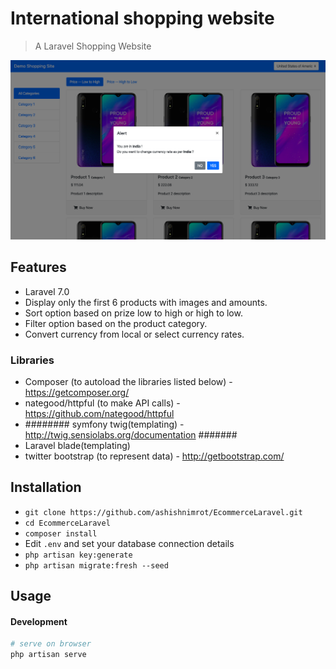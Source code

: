 # International shopping website 

> A Laravel Shopping Website

<p align="center">
    <img src="https://github.com/ashishnimrot/EcommerceLaravel/blob/master/GetLocalCountryDetail.png">
</p>

## Features

- Laravel 7.0
- Display only the first 6 products with images and amounts.
- Sort option based on prize low to high or high to low.
- Filter option based on the product category.
- Convert currency from local or select currency rates.

### Libraries
- Composer (to autoload the libraries listed below) - https://getcomposer.org/
- nategood/httpful (to make API calls) - https://github.com/nategood/httpful
- ######## symfony twig(templating) -  http://twig.sensiolabs.org/documentation #######
- Laravel blade(templating)
- twitter bootstrap (to represent data) - http://getbootstrap.com/


## Installation

- `git clone https://github.com/ashishnimrot/EcommerceLaravel.git`
- `cd EcommerceLaravel`
- `composer install`
-  Edit `.env` and set your database connection details 
- `php artisan key:generate`
- `php artisan migrate:fresh --seed`


## Usage

#### Development

```bash
# serve on browser
php artisan serve
```
